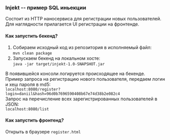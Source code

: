 ### Injekt -- пример SQL иньекции
Состоит из HTTP наносервиса для регистрации новых пользователей.  
Для наглядности прилагается UI регистрации на фронтенде.  

#### Как запустить бекенд?
1. Собираем исходный код из репозитория в исполняемый файл:  
`mvn clean package` 
1. Запускаем бекенд на локальном хосте:  
`java -jar target/injekt-1.0-SNAPSHOT.jar `

В появившейся консоли логируется происходящее на бекенде.  
Пример запроса на регистрацию нового пользователя, передаем логин и хеш пароля в md5:  
`localhost:8080/register?login=daniil&hash=96d0b7696590408b67e74d38b2e082c4`  
Запрос на перечисление всех зарегистрированных пользователей в JSON:  
`localhost:8080/list`

#### Как запустить фронтенд?
Открыть в браузере `register.html`